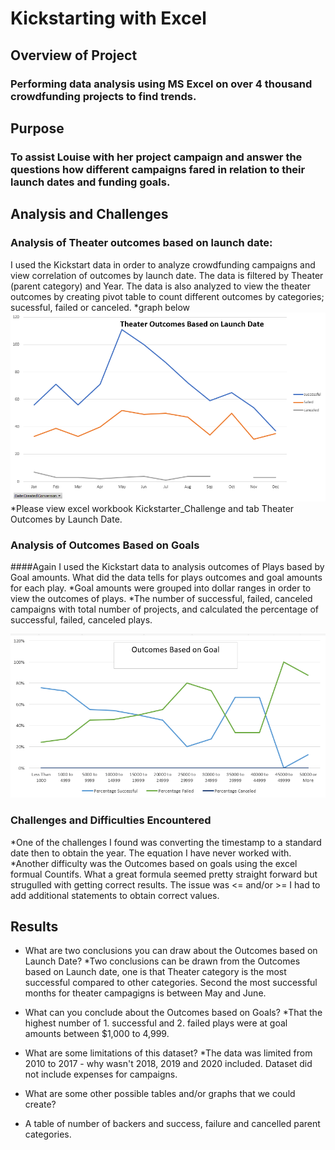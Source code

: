 # Kickstarting with Excel

## Overview of Project
### Performing data analysis using MS Excel on over 4 thousand crowdfunding projects to find trends.

## Purpose
### To assist Louise with her project campaign and answer the questions how different campaigns fared in relation to their launch dates and funding goals.

## Analysis and Challenges

### Analysis of Theater outcomes based on launch date:
I used the Kickstart data in order to analyze crowdfunding campaigns and view correlation of outcomes by launch date.
The data is filtered by Theater (parent category) and Year. The data is also analyzed to view the theater outcomes by creating pivot table to count different outcomes by categories; sucessful, failed or canceled.
*graph below
![Theater_Outcomes_vs_Launch.png](Theater_Outcomes_vs_Launch.png)
*Please view excel workbook Kickstarter_Challenge and tab Theater Outcomes by Launch Date.

### Analysis of Outcomes Based on Goals
####Again I used the Kickstart data to analysis outcomes of Plays based by Goal amounts. What did the data tells for plays outcomes and goal amounts for each play.
*Goal amounts were grouped into dollar ranges in order to view the outcomes of plays.
*The number of successful, failed, canceled campaigns with total number of projects, and calculated the percentage of successful, failed, canceled plays.


![OutcomesGoals.png](OutcomesGoals.png)

### Challenges and Difficulties Encountered
*One of the challenges I found was converting the timestamp to a standard date then to obtain the year. The equation I have never worked with. 
*Another difficulty was the Outcomes based on goals using the excel formual Countifs. What a great formula seemed pretty straight forward but strugulled with getting correct results.  The issue was <= and/or >= I had to add additional statements to obtain correct values. 

## Results

- What are two conclusions you can draw about the Outcomes based on Launch Date?
*Two conclusions can be drawn from the Outcomes based on Launch date, one is that Theater category is the most successful compared to other categories. Second the most successful months for theater campagigns is between May and June. 


- What can you conclude about the Outcomes based on Goals?
*That the highest number of 1. successful and 2. failed plays were at goal amounts between $1,000 to 4,999.

- What are some limitations of this dataset? 
*The data was limited from 2010 to 2017 - why wasn't 2018, 2019 and 2020 included. Dataset did not include expenses for campaigns. 


- What are some other possible tables and/or graphs that we could create?  
* A  table of number of backers and success, failure and cancelled parent categories. 
